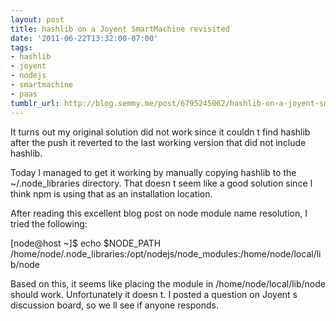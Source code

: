 ```yaml
---
layout: post
title: hashlib on a Joyent SmartMachine revisited
date: '2011-06-22T13:32:00-07:00'
tags:
- hashlib
- joyent
- nodejs
- smartmachine
- paas
tumblr_url: http://blog.semmy.me/post/6795245062/hashlib-on-a-joyent-smartmachine-revisited
---
```

It turns out my original solution did not work     since it couldn   t find hashlib after the push it reverted to the last working version that did not include hashlib.

Today I managed to get it working by manually copying hashlib to the ~/.node_libraries directory.  That doesn   t seem like a good solution since I think npm is using that as an installation location.

After reading this excellent blog post on node module name resolution, I tried the following:

[node@host ~]$ echo $NODE_PATH
/home/node/.node_libraries:/opt/nodejs/node_modules:/home/node/local/lib/node


Based on this, it seems like placing the module in /home/node/local/lib/node should work.  Unfortunately it doesn   t.  I posted a question on Joyent   s discussion board, so we   ll see if anyone responds.

